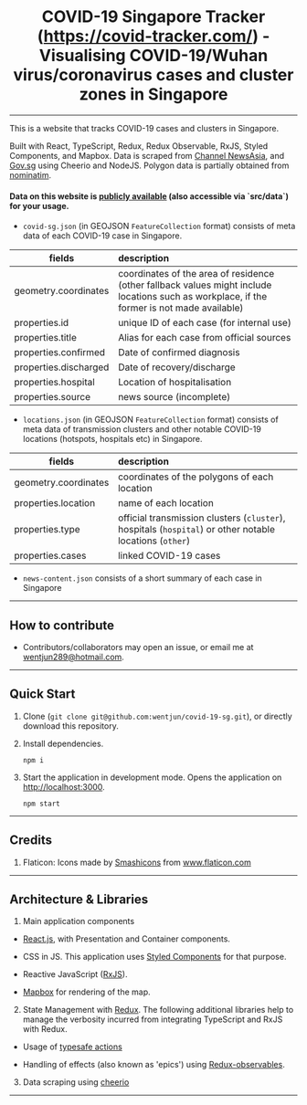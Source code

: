 <div align="center">

# COVID-19 Singapore Tracker (https://covid-tracker.com/) - Visualising COVID-19/Wuhan virus/coronavirus cases and cluster zones in Singapore #

</div>

----
This is a website that tracks COVID-19 cases and clusters in Singapore.

Built with React, TypeScript, Redux, Redux Observable, RxJS, Styled Components, and Mapbox. Data is scraped from <a href="https://www.flaticon.com/" title="CNA">Channel NewsAsia</a>, and <a href="https://www.gov.sg/article/covid-19-cases-in-singapore" title="gov.sg">Gov.sg</a> using Cheerio and NodeJS. Polygon data is partially obtained from [nominatim](https://nominatim.openstreetmap.org/).

<h4>Data on this website is <a href="https://github.com/wentjun/covid-19-sg/tree/master/src/data" title="data">publicly available</a> (also accessible via `src/data`) for your usage.</h4>

- `covid-sg.json` (in GEOJSON `FeatureCollection` format) consists of meta data of each COVID-19 case in Singapore.

| fields        | description           |
| ------------- |:-------------|
| geometry.coordinates     | coordinates of the area of residence (other fallback values might include locations such as workplace, if the former is not made available) |
| properties.id      | unique ID of each case (for internal use)      |
| properties.title | Alias for each case from official sources      |    
| properties.confirmed | Date  of confirmed diagnosis    |   
| properties.discharged | Date of recovery/discharge     |   
| properties.hospital | Location of hospitalisation      |    
| properties.source | news source (incomplete)     |  

- `locations.json` (in GEOJSON `FeatureCollection` format) consists of meta data of transmission clusters and other notable COVID-19 locations (hotspots, hospitals etc) in Singapore.


| fields     | description |
| ------------- |:-------------|
| geometry.coordinates     | coordinates of the polygons of each location |
| properties.location      | name of each location      |
| properties.type | official transmission clusters (`cluster`), hospitals (`hospital`) or other notable locations (`other`)      |
| properties.cases | linked COVID-19 cases      |

- `news-content.json` consists of a short summary of each case in Singapore


----
## How to contribute

- Contributors/collaborators may open an issue, or email me at wentjun289@hotmail.com.

----

## Quick Start
1. Clone (`git clone git@github.com:wentjun/covid-19-sg.git`), or directly download this repository.
2. Install dependencies.

    ```
    npm i
    ```
3. Start the application in development mode. Opens the application on [http://localhost:3000](http://localhost:3000).

    ```
    npm start
    ```

----

## Credits

1) Flaticon: Icons made by <a href="https://www.flaticon.com/authors/smashicons" title="Smashicons">Smashicons</a> from <a href="https://www.flaticon.com/" title="Flaticon"> www.flaticon.com</a>

----

## Architecture & Libraries

1) Main application components

- [React.js](https://reactjs.org/), with Presentation and Container components.

- CSS in JS. This application uses [Styled Components](https://www.styled-components.com/) for that purpose.

- Reactive JavaScript ([RxJS](https://www.learnrxjs.io/)).

- [Mapbox](https://docs.mapbox.com/mapbox-gl-js/api/) for rendering of the map.

2) State Management with [Redux](https://react-redux.js.org/). The following additional libraries help to manage the verbosity incurred from integrating TypeScript and RxJS with Redux.

- Usage of [typesafe actions](https://github.com/piotrwitek/typesafe-actions)

- Handling of effects (also known as 'epics') using [Redux-observables](https://github.com/redux-observable/redux-observable).

3) Data scraping using [cheerio](https://cheerio.js.org/)

----
